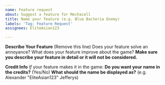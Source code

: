 ```yaml
---
name: Feature request
about: Suggest a feature for Mechacell
title: Name your feature (e.g. Blue Bacteria Enemy)
labels: 'Tag: Feature Request'
assignees: EliteAsian123

---
```


**Describe Your Feature**
(Remove this line) Does your feature solve an annoyance? What does your feature improve about the game? **Make sure you describe your feature in detail or it will not be considered.**

**Credit Info**
*If* your feature makes it in the game:
**Do you want your name in the credits?** (Yes/No)
**What should the name be displayed as?** (e.g. Alexander "EliteAsian123" Jefferys)
